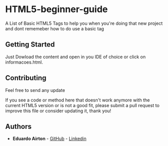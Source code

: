 # HTML5-beginner-guide
A List of Basic HTML5 Tags to help you when you're doing that new project and dont rememeber how to do use a basic tag

## Getting Started

Just Dowload the content and open in you IDE of choice or click on informacoes.html.

## Contributing
Feel free to send any update 

If you see a code or method here that doesn't work anymore with the current HTML5 version or is not a good fit, please submit a pull request to improve this file or consider updating it, thank you!

## Authors

* **Eduardo Airton** - [GitHub](https://github.com/Eduardoa08) - [Linkedin](https://www.linkedin.com/in/eduardo-airton/)

